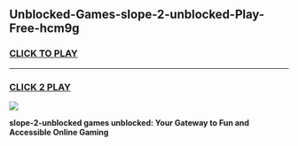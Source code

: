 
## Unblocked-Games-slope-2-unblocked-Play-Free-hcm9g
<h3>
<a href="https://premium76.site?title=slope-2-unblocked&ref=17A">CLICK TO PLAY</a></h3>
<hr>

<h3>
<a href="https://premium76.site?title=slope-2-unblocked&ref=17A">CLICK 2 PLAY</a>
  
</h3>

<a href="https://premium76.site?title=slope-2-unblocked&ref=17A"><img src="https://clearcache.store/games.png"></a>


**slope-2-unblocked games unblocked: Your Gateway to Fun and Accessible Online Gaming**
